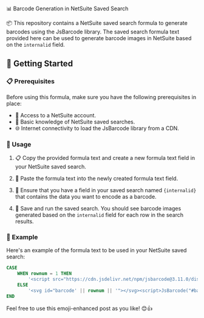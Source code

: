 📊 Barcode Generation in NetSuite Saved Search

📦 This repository contains a NetSuite saved search formula to generate barcodes using the JsBarcode library. The saved search formula text provided here can be used to generate barcode images in NetSuite based on the `internalid` field.

## 🚀 Getting Started

### 📋 Prerequisites

Before using this formula, make sure you have the following prerequisites in place:

- 🔐 Access to a NetSuite account.
- 🧠 Basic knowledge of NetSuite saved searches.
- 🌐 Internet connectivity to load the JsBarcode library from a CDN.

### 📝 Usage

1. 📋 Copy the provided formula text and create a new formula text field in your NetSuite saved search.

2. 📄 Paste the formula text into the newly created formula text field.

3. 📂 Ensure that you have a field in your saved search named `{internalid}` that contains the data you want to encode as a barcode.

4. 💾 Save and run the saved search. You should see barcode images generated based on the `internalid` field for each row in the search results.

### 🌟 Example

Here's an example of the formula text to be used in your NetSuite saved search:

```sql
CASE
    WHEN rownum = 1 THEN
        '<script src="https://cdn.jsdelivr.net/npm/jsbarcode@3.11.0/dist/barcodes/JsBarcode.code128.min.js"></script>'
    ELSE
        '<svg id="barcode' || rownum || '"></svg><script>JsBarcode("#barcode' || rownum || '", "' || {internalid} || '");</script>'
END
```

Feel free to use this emoji-enhanced post as you like! 😊👍

